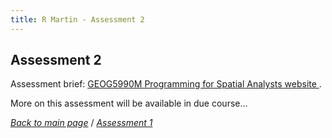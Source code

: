 ```yaml
---
title: R Martin - Assessment 2
---
```

## Assessment 2

Assessment brief: <a href="https://www.geog.leeds.ac.uk/courses/computing/study/core-python/assessment2/index.html" target="_blank"> GEOG5990M Programming for Spatial Analysts website </a>.

More on this assessment will be available in due course...

[*Back to main page*](https://gy19rgm.github.io/) / [*Assessment 1*](https://gy19rgm.github.io/Assessment1)
